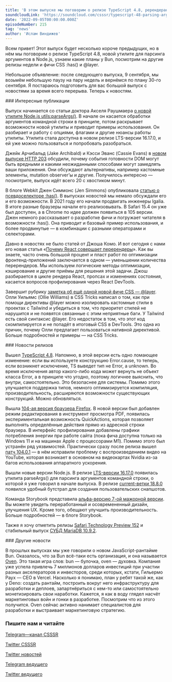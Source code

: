 ```yaml
---
title: 'В этом выпуске мы поговорим о релизе TypeScript 4.8, ререндеран React, новой утилите для парсинга аргументов в Node.js, узнаем какие планы у Bun, посмотрим на другие релизы недели и фичи CSS :has() и @layer.'
soundcloudLink: 'https://soundcloud.com/csssr/typescript-48-parsing-argumentov-v-nodejs-plany-bun-fichi-css-has-i-layer'
date: '2022-09-05T00:00:00.000Z'
episodeNumber: 215
tag: 'news'
author: 'Ислам Виндижев'
---
```


Всем привет! Этот выпуск будет несколько короче предыдущих, но в нём мы поговорим о релизе TypeScript 4.8, новой утилите для парсинга аргументов в Node.js, узнаем какие планы у Bun, посмотрим на другие релизы недели и фичи CSS :has() и @layer.

Небольшое объявление: после следующего выпуска, 9 сентября, мы возьмём небольшую паузу на пару недель и вернёмся по плану 30-го сентября. Я постараюсь подготовить для вас большой выпуск с новостями за время всего перерыва. Теперь к новостям.

<ParagraphWithImage imageName="laptopNews" >
  ### Интересные публикации

Выпуск начинается со статьи доктора Акселя Раушмаера [о новой утилите Node.js utils:parseArgs()](https://2ality.com/2022/08/node-util-parseargs.html). В начале он касается обработки аргументов командной строки в принципе, потом раскрывает возможности новой утилиты и приводит примеры использования. Он разбирает и работу с опциями, флагами и другие нюансы работы утилиты. Утилита стала доступна в новом релизе LTS-версии 16.17.0, и ей уже можно пользоваться и попробовать разобраться.
</ParagraphWithImage>

Джейк Арчибальд (Jake Archibald) и Кэсси Эванс (Cassie Evans) в [новом выпуске HTTP 203](https://www.youtube.com/watch?v=_iq1fPjeqMQ&ab_channel=GoogleChromeDevelopers) обсудили, почему события готовности DOМ могут быть вредными и какими неожиданными способами могут замедлять ваши приложения. Они обсуждают альтернативы, например кастомные элементы, mutation observer’ы и другие. Получилось интересно — посмотрите, выпуск идёт всего 20 с хвостиком минут.

В блоге Webkit Джен Симмонс (Jen Simmons) опубликовала [статью о псевдоселекторе :has()](https://webkit.org/blog/13096/css-has-pseudo-class/). В выпусках новостей мы немало обсуждали его и его возможности. В 2021 году его начали продвигать инженеры Igalia. В итоге разные браузеры начали его реализовывать. В Safari 15.4 он уже был доступен, а в Chrome по идее должен  появиться в 105 версии. Джен немного рассказывает о разработке фичи и погружает читателя в возможности :has(). Она приводит и базовый пример использования, и более продвинутые — в комбинации с разными операторами и селекторами.

Давно в новостях не было статей от Джоша Комо. И вот сегодня с нами его новая статья «[Почему React совершает перерендеры](https://www.joshwcomeau.com/react/why-react-re-renders/)». Как вы знаете, часто очень большой процент и пласт работ по оптимизации фронтенд-приложений заключается в одном — уменьшении количества перерендеров. Мы используем логические методы оптимизации, кэширование и другие приёмы для решения этой задачи. Джош разбирается в цикле рендера React, пропсах и изменениях состояния, касается вопросов профилирования через React DevTools.

Завершит рубрику [заметка об ещё одной новой фиче CSS — @layer](https://css-tricks.com/using-css-cascade-layers-to-manage-custom-styles-in-a-tailwind-project/). Олли Уильямс (Ollie Williams) в CSS Tricks написал о том, как при помощи директивы @layer можно изолировать кастомные стили в проектах с Tailwind и убедиться в том, что приоритет стилей не нарушится и не появятся связанные с этим неприятные баги. У Tailwind есть свой синтаксис @layer. Его недостаток в том, что этот код скомпилируется и не попадёт в итоговый CSS в DevTools. Это одна из причин, почему Олли предлагает пользоваться нативной директивой. Больше подробностей и примеры — на CSS Tricks.

<ParagraphWithImage imageName="manWithLaptop">
  ### Новости релизов

Вышел [TypeScript 4.8](https://devblogs.microsoft.com/typescript/announcing-typescript-4-8/). Напомню, в этой версии есть одно ломающее изменение: если вы используете конструкцию Error.cause, то теперь, если возникнет исключение, TS выведет тип не Error, а unknown. Во время исключения автор какого-либо кода может вернуть не объект класса Error, а в принципе что угодно, поэтому логичнее выяснить, что внутри, самостоятельно. Это безопаснее для системы. Помимо этого улучшается поддержка типов, немного оптимизируется компиляция, производительность, расширяются возможности существующих конструкций. Можно обновляться.
</ParagraphWithImage>

Вышла [104-ая версия браузера Firefox](https://www.mozilla.org/en-US/firefox/104.0/releasenotes/). В новой версии был добавлен режим редактирования в инструмент просмотра PDF, появилась экспериментальная возможность QuickActions, которая позволяет выполнять определённые действия прямо из адресной строки браузера. В интерфейс профилирования добавлены графики потребления энергии при работе сайта (пока фича доступна только на Windows 11 и на машинах Apple с процессорами M1). Помимо этого был устранён ряд уязвимостей. Практически сразу после релиза вышел [патч 104.0.1](https://www.mozilla.org/en-US/firefox/104.0.1/releasenotes/) — в нём исправили проблему с воспроизведением видео на YouTube, которая возникает в основном на видеокартах Nvidia из-за багов использования аппаратного ускорения.

Вышли новые версии Node.js. В релизе [LTS-версии 16.17.0](https://nodejs.org/en/blog/release/v16.17.0/) появилась утилита parseArgs() для парсинга аргументов командной строки, о которой я уже говорил в начале выпуска. В релизе [current-ветки 18.8.0](https://nodejs.org/en/blog/release/v18.8.0/) появился удобный бутстрап для создания пользовательских снапшотов.

Команда Storybook представила [альфа-версию 7-ой мажорной версии](https://storybook.js.org/blog/7-0-design-alpha/). Вы можете увидеть переработанный и осовремененный дизайн, улучшения UX. Кроме того, обещают улучшить производительность. Больше подробностей — в блоге Storybook.

Также я хочу отметить релизы [Safari Technology Preview 152](https://webkit.org/blog/13137/release-notes-for-safari-technology-preview-152/) и стабильный выпуск [СУБД MariaDB 10.9.2](https://mariadb.org/mariadb-10-10-1-rc-and-10-9-2-ga-now-available/).

<ParagraphWithImage imageName="laptopNews" >
  ### Другие новости

В прошлых выпусках мы уже говорили о новом JavaScript-рантайме Bun. Оказалось, что за Bun всё-таки есть организация, и она называется [Oven](https://oven.sh/). Это такая игра слов: bun — булочка, oven — духовка. Компания уже успела привлечь 7 миллионов долларов инвестиций при участии разных акселераторов и инвесторов, среди которых, кстати, Гильермо Раух — CEO в Vercel. Насколько я понимаю, план у ребят такой же, как у Deno: создать рантайм, построить вокруг него инфраструктуру для разработки и деплоев, запартнёриться с кем-то или самостоятельно монетизировать свои наработки. Кажется, я как в воду глядел насчёт маркетинговых войн и гонки в разработке. Посмотрим что из этого получится. Oven сейчас активно нанимает специалистов для разработки и выстраивает маркетинговую стратегию.
</ParagraphWithImage>

  ### Пишите нам и читайте
  [Telegram—канал CSSSR](https://t.me/csssr)

  [Twitter CSSSR](https://twitter.com/csssr_dev)

  [Twitter новостей](https://twitter.com/csssr_news)

  [Telegram ведущего](https://t.me/Vindizh)

  [Twitter ведущего](https://twitter.com/Vindizh)
